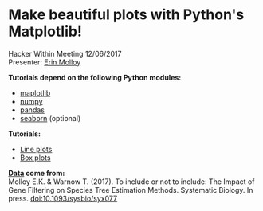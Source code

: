 # Make beautiful plots with Python's Matplotlib!
Hacker Within Meeting 12/06/2017 <br />
Presenter: [Erin Molloy](http://emolloy2.web.engr.illinois.edu)

**Tutorials depend on the following Python modules:**
* [maplotlib](https://matplotlib.org)
* [numpy](http://www.numpy.org)
* [pandas](https://pandas.pydata.org)
* [seaborn](https://seaborn.pydata.org) (optional)

**Tutorials:**
* [Line plots](lineplots/lineplots.md)
* [Box plots](boxplots/boxplots.md)

**[Data](data.csv) come from:** <br />
Molloy E.K. & Warnow T. (2017). To include or not to include: The Impact of Gene Filtering on Species Tree Estimation Methods. Systematic Biology. In press. [doi:10.1093/sysbio/syx077](https://doi.org/10.1093/sysbio/syx077)
